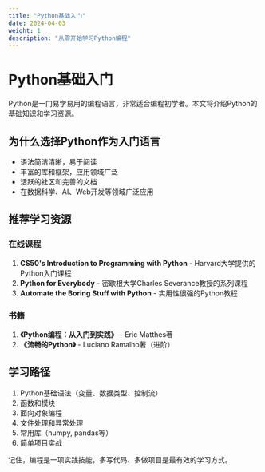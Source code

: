 ```yaml
---
title: "Python基础入门"
date: 2024-04-03
weight: 1
description: "从零开始学习Python编程"
---
```


# Python基础入门

Python是一门易学易用的编程语言，非常适合编程初学者。本文将介绍Python的基础知识和学习资源。

## 为什么选择Python作为入门语言

- 语法简洁清晰，易于阅读
- 丰富的库和框架，应用领域广泛
- 活跃的社区和完善的文档
- 在数据科学、AI、Web开发等领域广泛应用

## 推荐学习资源

### 在线课程

1. **CS50's Introduction to Programming with Python** - Harvard大学提供的Python入门课程
2. **Python for Everybody** - 密歇根大学Charles Severance教授的系列课程
3. **Automate the Boring Stuff with Python** - 实用性很强的Python教程

### 书籍

1. **《Python编程：从入门到实践》** - Eric Matthes著
2. **《流畅的Python》** - Luciano Ramalho著（进阶）

## 学习路径

1. Python基础语法（变量、数据类型、控制流）
2. 函数和模块
3. 面向对象编程
4. 文件处理和异常处理
5. 常用库（numpy, pandas等）
6. 简单项目实战

记住，编程是一项实践技能，多写代码、多做项目是最有效的学习方式。 